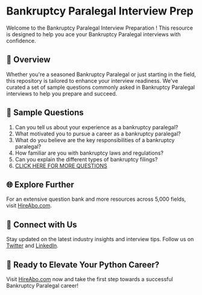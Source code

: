 # Bankruptcy Paralegal Interview Prep

Welcome to the Bankruptcy Paralegal Interview Preparation ! This resource is designed to help you ace your Bankruptcy Paralegal interviews with confidence.

## 🚀 Overview

Whether you're a seasoned Bankruptcy Paralegal or just starting in the field, this repository is tailored to enhance your interview readiness. We've curated a set of sample questions commonly asked in Bankruptcy Paralegal interviews to help you prepare and succeed.

## 📝 Sample Questions

1. Can you tell us about your experience as a bankruptcy paralegal?
2. What motivated you to pursue a career as a bankruptcy paralegal?
3. What do you believe are the key responsibilities of a bankruptcy paralegal?
4. How familiar are you with bankruptcy laws and regulations?
5. Can you explain the different types of bankruptcy filings?
6. [CLICK HERE FOR MORE QUESTIONS](https://hireabo.com/job/9_2_9/Bankruptcy%20Paralegal)

## 🌐 Explore Further

For an extensive question bank and more resources across 5,000 fields, visit [HireAbo.com](https://www.hireabo.com).

## 📱 Connect with Us

Stay updated on the latest industry insights and interview tips. Follow us on [Twitter](https://twitter.com/hireabo) and [LinkedIn](https://www.linkedin.com/in/hire-abo-3609972a8/).

## 🚀 Ready to Elevate Your Python Career?

Visit [HireAbo.com](https://www.hireabo.com) now and take the first step towards a successful Bankruptcy Paralegal career!